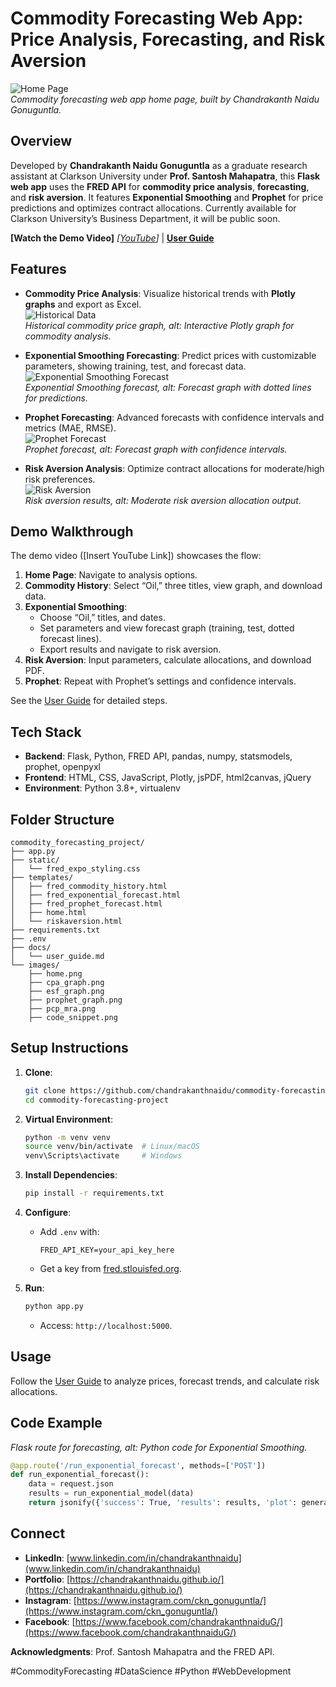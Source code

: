 # Commodity Forecasting Web App: Price Analysis, Forecasting, and Risk Aversion

![Home Page](images/home.png)  
*Commodity forecasting web app home page, built by Chandrakanth Naidu Gonuguntla.*

## Overview

Developed by **Chandrakanth Naidu Gonuguntla** as a graduate research assistant at Clarkson University under **Prof. Santosh Mahapatra**, this **Flask web app** uses the **FRED API** for **commodity price analysis**, **forecasting**, and **risk aversion**. It features **Exponential Smoothing** and **Prophet** for price predictions and optimizes contract allocations. Currently available for Clarkson University’s Business Department, it will be public soon.

**[Watch the Demo Video]** *[[YouTube](https://youtu.be/PyU6ZZPpO2M?si=20HKbhlR0Cof6CDz)]* | **[User Guide](user_guide.md)**

## Features

- **Commodity Price Analysis**: Visualize historical trends with **Plotly graphs** and export as Excel.  
  ![Historical Data](images/cpa_graph.png)  
  *Historical commodity price graph, alt: Interactive Plotly graph for commodity analysis.*

- **Exponential Smoothing Forecasting**: Predict prices with customizable parameters, showing training, test, and forecast data.  
  ![Exponential Smoothing Forecast](images/esf_graph.png)  
  *Exponential Smoothing forecast, alt: Forecast graph with dotted lines for predictions.*

- **Prophet Forecasting**: Advanced forecasts with confidence intervals and metrics (MAE, RMSE).  
  ![Prophet Forecast](images/prophet_graph.png)  
  *Prophet forecast, alt: Forecast graph with confidence intervals.*

- **Risk Aversion Analysis**: Optimize contract allocations for moderate/high risk preferences.  
  ![Risk Aversion](images/pcp_mra.png)  
  *Risk aversion results, alt: Moderate risk aversion allocation output.*

## Demo Walkthrough

The demo video ([Insert YouTube Link]) showcases the flow:
1. **Home Page**: Navigate to analysis options.
2. **Commodity History**: Select “Oil,” three titles, view graph, and download data.
3. **Exponential Smoothing**:
   - Choose “Oil,” titles, and dates.
   - Set parameters and view forecast graph (training, test, dotted forecast lines).
   - Export results and navigate to risk aversion.
4. **Risk Aversion**: Input parameters, calculate allocations, and download PDF.
5. **Prophet**: Repeat with Prophet’s settings and confidence intervals.

See the [User Guide](docs/user_guide.md) for detailed steps.

## Tech Stack

- **Backend**: Flask, Python, FRED API, pandas, numpy, statsmodels, prophet, openpyxl
- **Frontend**: HTML, CSS, JavaScript, Plotly, jsPDF, html2canvas, jQuery
- **Environment**: Python 3.8+, virtualenv

## Folder Structure

```
commodity_forecasting_project/
├── app.py
├── static/
│   └── fred_expo_styling.css
├── templates/
│   ├── fred_commodity_history.html
│   ├── fred_exponential_forecast.html
│   ├── fred_prophet_forecast.html
│   ├── home.html
│   └── riskaversion.html
├── requirements.txt
├── .env
├── docs/
│   └── user_guide.md
└── images/
    ├── home.png
    ├── cpa_graph.png
    ├── esf_graph.png
    ├── prophet_graph.png
    ├── pcp_mra.png
    ├── code_snippet.png
```

## Setup Instructions

1. **Clone**:
   ```bash
   git clone https://github.com/chandrakanthnaidu/commodity-forecasting-project.git
   cd commodity-forecasting-project
   ```

2. **Virtual Environment**:
   ```bash
   python -m venv venv
   source venv/bin/activate  # Linux/macOS
   venv\Scripts\activate     # Windows
   ```

3. **Install Dependencies**:
   ```bash
   pip install -r requirements.txt
   ```

4. **Configure**:
   - Add `.env` with:
     ```
     FRED_API_KEY=your_api_key_here
     ```
   - Get a key from [fred.stlouisfed.org](https://fred.stlouisfed.org/).

5. **Run**:
   ```bash
   python app.py
   ```
   - Access: `http://localhost:5000`.

## Usage

Follow the [User Guide](docs/user_guide.md) to analyze prices, forecast trends, and calculate risk allocations.

## Code Example  
*Flask route for forecasting, alt: Python code for Exponential Smoothing.*

```python
@app.route('/run_exponential_forecast', methods=['POST'])
def run_exponential_forecast():
    data = request.json
    results = run_exponential_model(data)
    return jsonify({'success': True, 'results': results, 'plot': generate_plot_json(results)})
```


## Connect

- **LinkedIn**: [www.linkedin.com/in/chandrakanthnaidu](www.linkedin.com/in/chandrakanthnaidu)
- **Portfolio**: [https://chandrakanthnaidu.github.io/](https://chandrakanthnaidu.github.io/)
- **Instagram**: [https://www.instagram.com/ckn_gonuguntla/](https://www.instagram.com/ckn_gonuguntla/)
- **Facebook**: [https://www.facebook.com/chandrakanthnaiduG/](https://www.facebook.com/chandrakanthnaiduG/)

**Acknowledgments**: Prof. Santosh Mahapatra and the FRED API.

#CommodityForecasting #DataScience #Python #WebDevelopment
